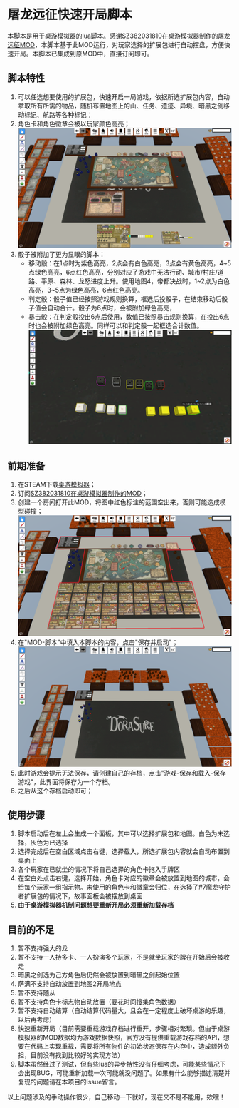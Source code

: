 # 屠龙远征快速开局脚本
本脚本是用于桌游模拟器的lua脚本。感谢SZ382031810在桌游模拟器制作的[屠龙远征MOD](https://steamcommunity.com/sharedfiles/filedetails/?id=2908114886)，本脚本基于此MOD运行，对玩家选择的扩展包进行自动摆盘，方便快速开局。本脚本已集成到原MOD中，直接订阅即可。

## 脚本特性
1. 可以任选想要使用的扩展包，快速开启一局游戏，依据所选扩展包内容，自动拿取所有所需的物品，随机布置地图上的山、任务、遗迹、异境、暗黑之剑移动标记、航路等各种标记；
2. 角色卡和角色徽章会被以玩家颜色高亮；
   ![游戏开局](img/start.png)
3. 骰子被附加了更为显眼的脚本：
    + 移动骰：在1点时为紫色高亮，2点会有白色高亮，3点会有黄色高亮，4\~5点绿色高亮，6点红色高亮，分别对应了游戏中无法行动、城市/村庄/道路、平原、森林、龙怒进度上升。使用地图4，帝都决战时，1\~2点为白色高亮，3\~5点为绿色高亮，6点红色高亮。
    + 判定骰：骰子值已经按照游戏规则换算，框选后投骰子，在结束移动后骰子值会自动合计。骰子为6点时，会被附加绿色高亮，
    + 暴击骰：在判定骰投出6点后使用，数值已按照暴击规则换算，在投出6点时也会被附加绿色高亮。同样可以和判定骰一起框选合计数值。
    ![骰子高光](img/dice_highlight.png)

## 前期准备
1. 在STEAM下载[桌游模拟器](https://store.steampowered.com/app/286160/Tabletop_Simulator/)；
2. 订阅[SZ382031810在桌游模拟器制作的MOD](https://steamcommunity.com/sharedfiles/filedetails/?id=2908114886)；
3. 创建一个房间打开此MOD，将图中红色标注的范围空出来，否则可能造成模型碰撞；
   ![游戏区域](img/game_zone.png)
4. 在"MOD-脚本"中填入本脚本的内容，点击"保存并启动"；
   ![载入脚本后的界面](img/save.png)
5. 此时游戏会提示无法保存，请创建自己的存档，点击"游戏-保存和载入-保存游戏"，此界面将保存为一个存档。
6. 之后从这个存档启动即可；

## 使用步骤
1. 脚本启动后在左上会生成一个面板，其中可以选择扩展包和地图。白色为未选择，灰色为已选择
2. 选择完成后在空白区域点击右键，选择载入，所选扩展包内容就会自动布置到桌面上
3. 各个玩家在已就坐的情况下将自己选择的角色卡拖入手牌区
4. 在空白处点击右键，选择开始，角色卡对应的徽章会被放置到地图的城市，会给每个玩家一组指示物。未使用的角色卡和徽章会归位，在选择了#7魔龙守护者扩展包的情况下，故事面板会被摆放到桌面
5. **由于桌游模拟器机制问题想要重新开局必须重新加载存档**

## 目前的不足
1. 暂不支持强大的龙
2. 暂不支持一人持多卡、一人扮演多个玩家，不是就坐玩家的牌在开始后会被收走
3. 暗黑之剑选为己方角色后仍然会被放置到暗黑之剑起始位置
4. 萨满不支持自动放置到地图2开局地点
5. 暂不支持随从
6. 暂不支持角色卡标志物自动放置（要花时间搜集角色数据）
7. 暂不支持自动结算（自动结算代码量大，且会在一定程度上破坏桌游的乐趣，以后再考虑）
8. 快速重新开局（目前需要重载游戏存档进行重开，步骤相对繁琐。但由于桌游模拟器的MOD数据均为游戏数据快照，官方没有提供重载游戏存档的API，想要在代码上实现重载，需要将所有物件的初始状态保存在内存中，造成额外负担，目前没有找到比较好的实现方法）
9. 脚本虽然经过了测试，但有些lua的异步特性没有仔细考虑，可能某些情况下会出现BUG，可能重新加载一次可能就没问题了。如果有什么能够描述清楚并复现的问题请在本项目的issue留言。

以上问题涉及的手动操作很少，自己移动一下就好，现在又不是不能用，欸嘿！